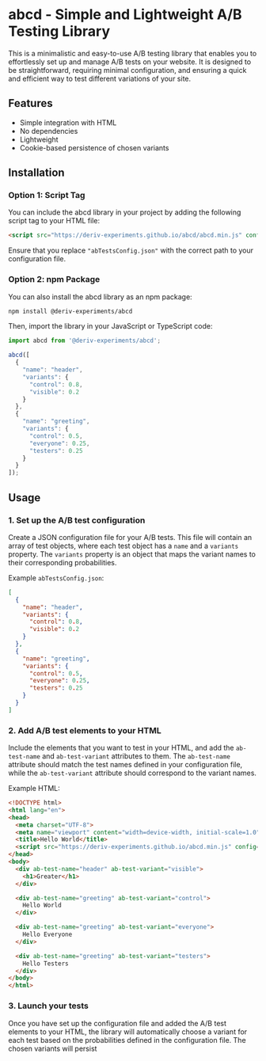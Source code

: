 # abcd - Simple and Lightweight A/B Testing Library

This is a minimalistic and easy-to-use A/B testing library that enables you to effortlessly set up and manage A/B tests on your website. It is designed to be straightforward, requiring minimal configuration, and ensuring a quick and efficient way to test different variations of your site.

## Features

- Simple integration with HTML
- No dependencies
- Lightweight
- Cookie-based persistence of chosen variants

## Installation

### Option 1: Script Tag

You can include the abcd library in your project by adding the following script tag to your HTML file:

```html
<script src="https://deriv-experiments.github.io/abcd/abcd.min.js" config="abTestsConfig.json"></script>
```

Ensure that you replace `"abTestsConfig.json"` with the correct path to your configuration file.

### Option 2: npm Package

You can also install the abcd library as an npm package:

```bash
npm install @deriv-experiments/abcd
```

Then, import the library in your JavaScript or TypeScript code:

```javascript
import abcd from '@deriv-experiments/abcd';

abcd([
  {
    "name": "header",
    "variants": {
      "control": 0.8,
      "visible": 0.2
    }
  },
  {
    "name": "greeting",
    "variants": {
      "control": 0.5,
      "everyone": 0.25,
      "testers": 0.25
    }
  }
]);
```

## Usage

### 1. Set up the A/B test configuration

Create a JSON configuration file for your A/B tests. This file will contain an array of test objects, where each test object has a `name` and a `variants` property. The `variants` property is an object that maps the variant names to their corresponding probabilities.

Example `abTestsConfig.json`:

```json
[
  {
    "name": "header",
    "variants": {
      "control": 0.8,
      "visible": 0.2
    }
  },
  {
    "name": "greeting",
    "variants": {
      "control": 0.5,
      "everyone": 0.25,
      "testers": 0.25
    }
  }
]
```

### 2. Add A/B test elements to your HTML

Include the elements that you want to test in your HTML, and add the `ab-test-name` and `ab-test-variant` attributes to them. The `ab-test-name` attribute should match the test names defined in your configuration file, while the `ab-test-variant` attribute should correspond to the variant names.

Example HTML:

```html
<!DOCTYPE html>
<html lang="en">
<head>
  <meta charset="UTF-8">
  <meta name="viewport" content="width=device-width, initial-scale=1.0">
  <title>Hello World</title>
  <script src="https://deriv-experiments.github.io/abcd.min.js" config="abTestsConfig.json"></script>
</head>
<body>
  <div ab-test-name="header" ab-test-variant="visible">
    <h1>Greater</h1>
  </div>

  <div ab-test-name="greeting" ab-test-variant="control">
    Hello World
  </div>

  <div ab-test-name="greeting" ab-test-variant="everyone">
    Hello Everyone
  </div>

  <div ab-test-name="greeting" ab-test-variant="testers">
    Hello Testers
  </div>
</body>
</html>
```

### 3. Launch your tests

Once you have set up the configuration file and added the A/B test elements to your HTML, the library will automatically choose a variant for each test based on the probabilities defined in the configuration file. The chosen variants will persist
